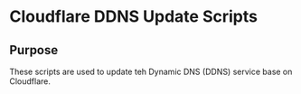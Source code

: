 # Cloudflare DDNS Update Scripts

## Purpose

These scripts are used to update teh Dynamic DNS (DDNS) service base on Cloudflare.

